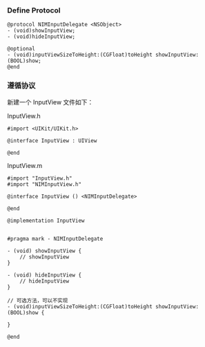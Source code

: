 ### Define Protocol

```objc
@protocol NIMInputDelegate <NSObject>
- (void)showInputView;
- (void)hideInputView;
  
@optional
- (void)inputViewSizeToHeight:(CGFloat)toHeight showInputView:(BOOL)show;
@end
```



### 遵循协议

新建一个 InputView 文件如下：

InputView.h

```objc
#import <UIKit/UIKit.h>

@interface InputView : UIView

@end
```

InputView.m

```objc
#import "InputView.h"
#import "NIMInputView.h"

@interface InputView () <NIMInputDelegate>

@end

@implementation InputView


#pragma mark - NIMInputDelegate

- (void) showInputView {
    // showInputView
}

- (void) hideInputView {
    // hideInputView
}

// 可选方法，可以不实现
- (void)inputViewSizeToHeight:(CGFloat)toHeight showInputView:(BOOL)show {
    
}

@end
```



